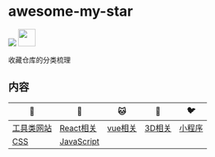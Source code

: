 # awesome-my-star

![](https://forthebadge.com/images/badges/built-with-love.svg)
<img src="https://img.shields.io/github/license/zzugbb/awesome-my-star.svg?style=for-the-badge" height="35">

收藏仓库的分类梳理

## 内容

|:tiger2: |:pig2: |:cat: |:panda_face: |:bird: |
|-- |-- |-- |-- |--|
|[工具类网站](tool.md)| [React相关](react.md) | [vue相关](vue.md) | [3D相关](3d.md) |[小程序](wechat.md) |
|[CSS](css.md)| [JavaScript](js.md) | | | |